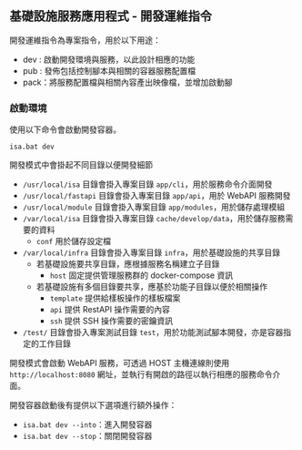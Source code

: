 ## 基礎設施服務應用程式 - 開發運維指令

開發運維指令為專案指令，用於以下用途：

+ dev : 啟動開發環境與服務，以此設計相應的功能
+ pub : 發佈包括控制腳本與相關的容器服務配置檔
+ pack：將服務配置檔與相關內容產出映像檔，並增加啟動腳

### 啟動環境

使用以下命令會啟動開發容器。

```
isa.bat dev
```

開發模式中會掛起不同目錄以便開發細節

+ ```/usr/local/isa``` 目錄會掛入專案目錄 ```app/cli```，用於服務命令介面開發
+ ```/usr/local/fastapi``` 目錄會掛入專案目錄 ```app/api```，用於 WebAPI 服務開發
+ ```/usr/local/module``` 目錄會掛入專案目錄 ```app/modules```，用於儲存處理模組
+ ```/var/local/isa``` 目錄會掛入專案目錄 ```cache/develop/data```，用於儲存服務需要的資料
  - ```conf``` 用於儲存設定檔
+ ```/var/local/infra``` 目錄會掛入專案目錄 ```infra```，用於基礎設施的共享目錄
  - 若基礎設施要共享目錄，應根據服務名稱建立子目錄
      + ```host``` 固定提供管理服務群的 docker-compose 資訊
  - 若基礎設施有多個目錄要共享，應基於功能子目錄以便於相關操作
      + ```template``` 提供給樣板操作的樣板檔案
      + ```api``` 提供 RestAPI 操作需要的內容
      + ```ssh``` 提供 SSH 操作需要的密鑰資訊
+ ```/test/``` 目錄會掛入專案測試目錄 ```test```，用於功能測試腳本開發，亦是容器指定的工作目錄

開發模式會啟動 WebAPI 服務，可透過 HOST 主機連線則使用 ```http://localhost:8080``` 網址，並執行有開啟的路徑以執行相應的服務命令介面。

開發容器啟動後有提供以下選項進行額外操作：

+ ```isa.bat dev --into```：進入開發容器
+ ```isa.bat dev --stop```：關閉開發容器
